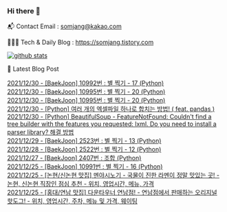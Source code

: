 ### Hi there 👋

📬  Contact Email : somjang@kakao.com

👨🏻‍💻  Tech & Daily Blog : https://somjang.tistory.com

[![github stats](https://github-readme-stats.vercel.app/api?username=SOMJANG&show_icons=true&hide_border=False)](https://somjang.tistory.com)

🤩 Latest Blog Post

[2021/12/30 - [BaekJoon] 10992번 : 별 찍기 - 17 (Python)](https://somjang.tistory.com/entry/BaekJoon-10992%EB%B2%88-%EB%B3%84-%EC%B0%8D%EA%B8%B0-17-Python) <br>
[2021/12/30 - [BaekJoon] 10995번 : 별 찍기 - 20 (Python)](https://somjang.tistory.com/entry/BaekJoon-10995%EB%B2%88-%EB%B3%84-%EC%B0%8D%EA%B8%B0-20-Python-1) <br>
[2021/12/30 - [BaekJoon] 10995번 : 별 찍기 - 20 (Python)](https://somjang.tistory.com/entry/BaekJoon-10995%EB%B2%88-%EB%B3%84-%EC%B0%8D%EA%B8%B0-20-Python) <br>
[2021/12/30 - [Python] 여러 개의 엑셀파일 하나로 합치는 방법! ( feat. pandas )](https://somjang.tistory.com/entry/Python-%EC%97%AC%EB%9F%AC-%EA%B0%9C%EC%9D%98-%EC%97%91%EC%85%80%ED%8C%8C%EC%9D%BC-%ED%95%98%EB%82%98%EB%A1%9C-%ED%95%A9%EC%B9%98%EB%8A%94-%EB%B0%A9%EB%B2%95-feat-pandas) <br>
[2021/12/30 - [Python] BeautifulSoup - FeatureNotFound: Couldn't find a tree builder with the features you requested: lxml. Do you need to install a parser library? 해결 방법](https://somjang.tistory.com/entry/Python-BeautifulSoup-FeatureNotFound-Couldnt-find-a-tree-builder-with-the-features-you-requested-lxml-Do-you-need-to-install-a-parser-library-%ED%95%B4%EA%B2%B0-%EB%B0%A9%EB%B2%95) <br>
[2021/12/29 - [BaekJoon] 2523번 : 별 찍기 - 13 (Python)](https://somjang.tistory.com/entry/BaekJoon-2523%EB%B2%88-%EB%B3%84-%EC%B0%8D%EA%B8%B0-13-Python) <br>
[2021/12/28 - [BaekJoon] 2522번 : 별 찍기 - 12 (Python)](https://somjang.tistory.com/entry/BaekJoon-2522%EB%B2%88-%EB%B3%84-%EC%B0%8D%EA%B8%B0-12-Python) <br>
[2021/12/27 - [BaekJoon] 2407번 : 조합 (Python)](https://somjang.tistory.com/entry/BaekJoon-2407%EB%B2%88-%EC%A1%B0%ED%95%A9-Python) <br>
[2021/12/25 - [BaekJoon] 10991번 : 별 찍기 - 16 (Python)](https://somjang.tistory.com/entry/BaekJoon-10991%EB%B2%88-%EB%B3%84-%EC%B0%8D%EA%B8%B0-16-Python) <br>
[2021/12/25 - [논현/신논현 맛집] 멘야시노기 - 국물이 진한 라멘이 정말 맛있는 곳! - 논현, 신논현 직장인 점심 추천 - 위치, 영업시간, 메뉴, 가격](https://somjang.tistory.com/entry/%EB%85%BC%ED%98%84%EC%8B%A0%EB%85%BC%ED%98%84-%EB%A7%9B%EC%A7%91-%EB%A9%98%EC%95%BC%EC%8B%9C%EB%85%B8%EA%B8%B0-%EA%B5%AD%EB%AC%BC%EC%9D%B4-%EC%A7%84%ED%95%9C-%EB%9D%BC%EB%A9%98%EC%9D%B4-%EC%A0%95%EB%A7%90-%EB%A7%9B%EC%9E%88%EB%8A%94-%EA%B3%B3-%EB%85%BC%ED%98%84-%EC%8B%A0%EB%85%BC%ED%98%84-%EC%A7%81%EC%9E%A5%EC%9D%B8-%EC%A0%90%EC%8B%AC-%EC%B6%94%EC%B2%9C-%EC%9C%84%EC%B9%98-%EC%98%81%EC%97%85%EC%8B%9C%EA%B0%84-%EB%A9%94%EB%89%B4-%EA%B0%80%EA%B2%A9) <br>
[2021/12/25 - [홍대/연남 맛집] 다운타우너 연남점! - 연남점에서 판매하는 오리지널 핫도그! - 위치, 영업시간, 주차, 메뉴 및 가격, 웨이팅](https://somjang.tistory.com/entry/%ED%99%8D%EB%8C%80%EC%97%B0%EB%82%A8-%EB%A7%9B%EC%A7%91-%EB%8B%A4%EC%9A%B4%ED%83%80%EC%9A%B0%EB%84%88-%EC%97%B0%EB%82%A8%EC%A0%90-%EC%97%B0%EB%82%A8%EC%A0%90%EC%97%90%EC%84%9C-%ED%8C%90%EB%A7%A4%ED%95%98%EB%8A%94-%EC%98%A4%EB%A6%AC%EC%A7%80%EB%84%90-%ED%95%AB%EB%8F%84%EA%B7%B8-%EC%9C%84%EC%B9%98-%EC%98%81%EC%97%85%EC%8B%9C%EA%B0%84-%EC%A3%BC%EC%B0%A8-%EB%A9%94%EB%89%B4-%EB%B0%8F-%EA%B0%80%EA%B2%A9-%EC%9B%A8%EC%9D%B4%ED%8C%85) <br>
